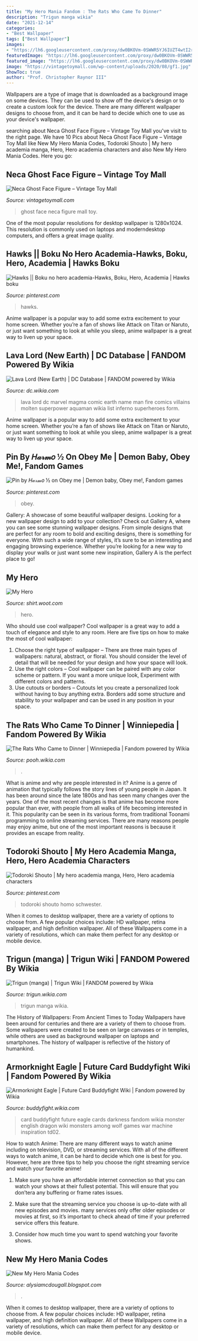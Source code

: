 ```yaml
---
title: "My Hero Mania Fandom : The Rats Who Came To Dinner"
description: "Trigun manga wikia"
date: "2021-12-14"
categories:
- "Best Wallpaper"
tags: ["Best Wallpaper"]
images:
- "https://lh6.googleusercontent.com/proxy/dw0BKOVm-0SWWR5YJ6IUZT4wtI2rsRDfwaBgHvYyDpNzkxCsoWYhLntYTUbR18F4TmGIxG7EgM14dsjsehld-LKsRGWHm3iP3C0=w1200-h630-p-k-no-nu"
featuredImage: "https://lh6.googleusercontent.com/proxy/dw0BKOVm-0SWWR5YJ6IUZT4wtI2rsRDfwaBgHvYyDpNzkxCsoWYhLntYTUbR18F4TmGIxG7EgM14dsjsehld-LKsRGWHm3iP3C0=w1200-h630-p-k-no-nu"
featured_image: "https://lh6.googleusercontent.com/proxy/dw0BKOVm-0SWWR5YJ6IUZT4wtI2rsRDfwaBgHvYyDpNzkxCsoWYhLntYTUbR18F4TmGIxG7EgM14dsjsehld-LKsRGWHm3iP3C0=w1200-h630-p-k-no-nu"
image: "https://vintagetoymall.com/wp-content/uploads/2020/08/gf1.jpg"
ShowToc: true
author: "Prof. Christopher Raynor III"
---
```



Wallpapers are a type of image that is downloaded as a background image on some devices. They can be used to show off the device's design or to create a custom look for the device. There are many different wallpaper designs to choose from, and it can be hard to decide which one to use as your device's wallpaper.

	

		
searching about Neca Ghost Face Figure – Vintage Toy Mall you've visit to the right page. We have 10 Pics about Neca Ghost Face Figure – Vintage Toy Mall like New My Hero Mania Codes, Todoroki Shouto | My hero academia manga, Hero, Hero academia characters and also New My Hero Mania Codes. Here you go:
		
    
## Neca Ghost Face Figure – Vintage Toy Mall

<img loading=lazy src="https://vintagetoymall.com/wp-content/uploads/2020/08/gf1.jpg" onerror="this.onerror=null;this.src='https://tse4.mm.bing.net/th?id=OIP.t38VCvRDxDNNBbfH__TndAHaJ7&amp;pid=15.1';" alt="Neca Ghost Face Figure – Vintage Toy Mall">

_Source: vintagetoymall.com_

>ghost face neca figure mall toy. 

	

One of the most popular resolutions for desktop wallpaper is 1280x1024. This resolution is commonly used on laptops and moderndesktop computers, and offers a great image quality.

    
## Hawks || Boku No Hero Academia-Hawks, Boku, Hero, Academia | Hawks Boku

<img loading=lazy src="https://i.pinimg.com/736x/c8/e4/b0/c8e4b08c909591ba6160d98e025385ad.jpg" onerror="this.onerror=null;this.src='https://tse3.mm.bing.net/th?id=OIP.MeW8uDNCWKu0kCah3mlv0QHaKe&amp;pid=15.1';" alt="Hawks || Boku no hero academia-Hawks, Boku, Hero, Academia | Hawks boku">

_Source: pinterest.com_

>hawks. 

	

Anime wallpaper is a popular way to add some extra excitement to your home screen. Whether you’re a fan of shows like Attack on Titan or Naruto, or just want something to look at while you sleep, anime wallpaper is a great way to liven up your space.

    
## Lava Lord (New Earth) | DC Database | FANDOM Powered By Wikia

<img loading=lazy src="https://vignette3.wikia.nocookie.net/marvel_dc/images/0/01/Lava_Lord_001.jpg/revision/latest?cb=20110305223133" onerror="this.onerror=null;this.src='https://tse3.mm.bing.net/th?id=OIP.pcXR9ITsx072-jAaKGs23wHaPM&amp;pid=15.1';" alt="Lava Lord (New Earth) | DC Database | FANDOM powered by Wikia">

_Source: dc.wikia.com_

>lava lord dc marvel magma comic earth name man fire comics villains molten superpower aquaman wikia list inferno superheroes form. 

	

Anime wallpaper is a popular way to add some extra excitement to your home screen. Whether you’re a fan of shows like Attack on Titan or Naruto, or just want something to look at while you sleep, anime wallpaper is a great way to liven up your space.

    
## Pin By 𝐻𝒶𝓇𝓂𝑜 ½ On Obey Me | Demon Baby, Obey Me!, Fandom Games

<img loading=lazy src="https://i.pinimg.com/736x/d4/c2/97/d4c297964e5fd4762551c78ca6d678e4.jpg" onerror="this.onerror=null;this.src='https://tse3.mm.bing.net/th?id=OIP.fYKr3adFdbNGqxqJ-lPItgHaKx&amp;pid=15.1';" alt="Pin by 𝐻𝒶𝓇𝓂𝑜 ½ on Obey me | Demon baby, Obey me!, Fandom games">

_Source: pinterest.com_

>obey. 

	

Gallery: A showcase of some beautiful wallpaper designs.
Looking for a new wallpaper design to add to your collection? Check out Gallery A, where you can see some stunning wallpaper designs. From simple designs that are perfect for any room to bold and exciting designs, there is something for everyone. With such a wide range of styles, it’s sure to be an interesting and engaging browsing experience. Whether you’re looking for a new way to display your walls or just want some new inspiration, Gallery A is the perfect place to go!





	
	
    
## My Hero

<img loading=lazy src="https://images-na.ssl-images-amazon.com/images/S/mediaservice.woot.com/6540af40-ff95-4e69-8803-663926db7abb._AC_SR882,441_.png" onerror="this.onerror=null;this.src='https://tse2.mm.bing.net/th?id=OIP.Pj637rAs-AF7Ihq3aTdclgHaDt&amp;pid=15.1';" alt="My Hero">

_Source: shirt.woot.com_

>hero. 

	

Who should use cool wallpaper?
Cool wallpaper is a great way to add a touch of elegance and style to any room. Here are five tips on how to make the most of cool wallpaper: 
1) Choose the right type of wallpaper – There are three main types of wallpapers: natural, abstract, or floral. You should consider the level of detail that will be needed for your design and how your space will look. 
2) Use the right colors – Cool wallpaper can be paired with any color scheme or pattern. If you want a more unique look, Experiment with different colors and patterns. 
3) Use cutouts or borders – Cutouts let you create a personalized look without having to buy anything extra. Borders add some structure and stability to your wallpaper and can be used in any position in your space.

    
## The Rats Who Came To Dinner | Winniepedia | Fandom Powered By Wikia

<img loading=lazy src="http://vignette2.wikia.nocookie.net/winniethepooh/images/2/2c/The_Rats_Who_Came_To_Dinner.jpg/revision/latest?cb=20140506183346" onerror="this.onerror=null;this.src='https://tse2.mm.bing.net/th?id=OIP.N_pPRQQvyVA0XwfXAfMELQHaFj&amp;pid=15.1';" alt="The Rats Who Came to Dinner | Winniepedia | Fandom powered by Wikia">

_Source: pooh.wikia.com_

>. 

	

What is anime and why are people interested in it?
Anime is a genre of animation that typically follows the story lines of young people in Japan. It has been around since the late 1800s and has seen many changes over the years. One of the most recent changes is that anime has become more popular than ever, with people from all walks of life becoming interested in it. This popularity can be seen in its various forms, from traditional Toonami programming to online streaming services. There are many reasons people may enjoy anime, but one of the most important reasons is because it provides an escape from reality.

    
## Todoroki Shouto | My Hero Academia Manga, Hero, Hero Academia Characters

<img loading=lazy src="https://i.pinimg.com/736x/7f/ec/70/7fec706a296e6aa551fd4e462a8ed794.jpg" onerror="this.onerror=null;this.src='https://tse4.mm.bing.net/th?id=OIP.iSImZkz5rVU5i1M37uqWcgHaKa&amp;pid=15.1';" alt="Todoroki Shouto | My hero academia manga, Hero, Hero academia characters">

_Source: pinterest.com_

>todoroki shouto homo schwester. 

	

When it comes to desktop wallpaper, there are a variety of options to choose from. A few popular choices include: HD wallpaper, retina wallpaper, and high definition wallpaper. All of these Wallpapers come in a variety of resolutions, which can make them perfect for any desktop or mobile device. 

    
## Trigun (manga) | Trigun Wiki | FANDOM Powered By Wikia

<img loading=lazy src="https://vignette4.wikia.nocookie.net/trigun/images/e/e6/Sample.jpg/revision/latest?cb=20081016221625" onerror="this.onerror=null;this.src='https://tse3.mm.bing.net/th?id=OIP.QBYnIWKlSxBEOF19f3Xs0AAAAA&amp;pid=15.1';" alt="Trigun (manga) | Trigun Wiki | FANDOM powered by Wikia">

_Source: trigun.wikia.com_

>trigun manga wikia. 

	

The History of Wallpapers: From Ancient Times to Today
Wallpapers have been around for centuries and there are a variety of them to choose from. Some wallpapers were created to be seen on large canvases or in temples, while others are used as background wallpaper on laptops and smartphones. The history of wallpaper is reflective of the history of humankind.

    
## Armorknight Eagle | Future Card Buddyfight Wiki | Fandom Powered By Wikia

<img loading=lazy src="http://vignette3.wikia.nocookie.net/buddyfight/images/b/b8/TD02-0008EN.png/revision/latest?cb=20140125042214" onerror="this.onerror=null;this.src='https://tse4.mm.bing.net/th?id=OIP.zdk7tqa1rbrTeQZrgkGV2QHaKW&amp;pid=15.1';" alt="Armorknight Eagle | Future Card Buddyfight Wiki | Fandom powered by Wikia">

_Source: buddyfight.wikia.com_

>card buddyfight future eagle cards darkness fandom wikia monster english dragon wiki monsters among wolf games war machine inspiration td02. 

	

How to watch Anime: There are many different ways to watch anime including on television, DVD, or streaming services.
With all of the different ways to watch anime, it can be hard to decide which one is best for you. However, here are three tips to help you choose the right streaming service and watch your favorite anime!
1. Make sure you have an affordable internet connection so that you can watch your shows at their fullest potential. This will ensure that you don’tera any buffering or frame rates issues.

2. Make sure that the streaming service you choose is up-to-date with all new episodes and movies. many services only offer older episodes or movies at first, so it’s important to check ahead of time if your preferred service offers this feature.

3. Consider how much time you want to spend watching your favorite shows.

    
## New My Hero Mania Codes

<img loading=lazy src="https://lh6.googleusercontent.com/proxy/dw0BKOVm-0SWWR5YJ6IUZT4wtI2rsRDfwaBgHvYyDpNzkxCsoWYhLntYTUbR18F4TmGIxG7EgM14dsjsehld-LKsRGWHm3iP3C0=w1200-h630-p-k-no-nu" onerror="this.onerror=null;this.src='https://tse1.mm.bing.net/th?id=OIP.s4fEHfHDquUD9J1fttEJOAHaEK&amp;pid=15.1';" alt="New My Hero Mania Codes">

_Source: alysiamcdougall.blogspot.com_

>. 

	

When it comes to desktop wallpaper, there are a variety of options to choose from. A few popular choices include: HD wallpaper, retina wallpaper, and high definition wallpaper. All of these Wallpapers come in a variety of resolutions, which can make them perfect for any desktop or mobile device. 

